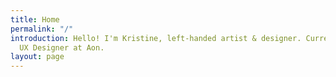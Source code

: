 ```yaml
---
title: Home
permalink: "/"
introduction: Hello! I'm Kristine, left-handed artist & designer. Currently a Senior
  UX Designer at Aon.
layout: page
---
```


